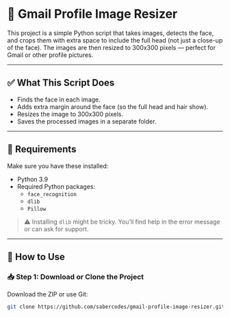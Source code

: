 # 📸 Gmail Profile Image Resizer

This project is a simple Python script that takes images, detects the face, and crops them with extra space to include the full head (not just a close-up of the face). The images are then resized to 300x300 pixels — perfect for Gmail or other profile pictures.

---

## ✅ What This Script Does

- Finds the face in each image.
- Adds extra margin around the face (so the full head and hair show).
- Resizes the image to 300x300 pixels.
- Saves the processed images in a separate folder.

---

## 🧰 Requirements

Make sure you have these installed:

- Python 3.9
- Required Python packages:
  - `face_recognition`
  - `dlib`
  - `Pillow`

> ⚠️ Installing `dlib` might be tricky. You’ll find help in the error message or can ask for support.

---

## 📝 How to Use

### 📥 Step 1: Download or Clone the Project

Download the ZIP or use Git:

```bash
git clone https://github.com/sabercodes/gmail-profile-image-resizer.git
